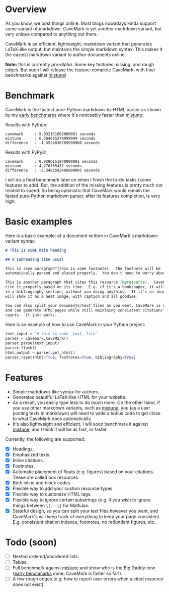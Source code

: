 # Overview

As you know, we post things online.  Most blogs nowadays kinda support some
variant of markdown.  CaveMark is yet another markdown variant, but very unique
compared to anything out there.

CaveMark is an efficient, lightweight, markdown variant that generates
LaTeX-like output, but maintains the simple markdown syntax.  This makes it the
easiest markdown variant to author documents online.

**Note:** this is currently _pre-alpha_.  Some key features missing, and rough
edges.  But soon I will release the feature-complete CaveMark, with final
benchmarks against [mistune](https://github.com/lepture/mistune)!

# Benchmark

CaveMark is the fastest pure-Python markdown-to-HTML parser as shown by my
[early
benchmarks](https://github.com/Al-Caveman/cavemark/blob/master/benchmark/)
where it's noticeably faster than
[mistune](https://github.com/lepture/mistune):

Results with Python:

```
cavemark     : 5.032131602000001 seconds
mistune      : 6.584615278999999 seconds
difference   : -1.5524836769999988 seconds
```

Results with PyPy3:

```
cavemark     : 0.9286151840000001 seconds
mistune      : 4.276765432 seconds
difference   : -3.3481502480000005 seconds
```

I will do a final benchmark later on when I finish the to-do tasks (some
features to add).  But, the addition of the missing features is pretty much not
related to speed. So being optimistic that CaveMark would remain the fasted
pure-Python markdown parser, after its features completion, is very high.


# Basic examples
Here is a basic example: of a document written in CaveMark's markdown-variant
syntax:

```markdown
# This is some main heading

## A subheading like usual

This is some paragraph^{this is some footnote}.  The footnote will be
automatically parsed and placed properly.  You don't need to worry about it.

This is another paragraph that cites this resource [myresource].  CaveMark will
cite it properly based on its time.  E.g. if it's a book/paper, it will put it
in a bibliography section, without you doing anything.  If it's an image, it
will show it as a neat image, with caption and all goodies.

You can also split your documents/text files as you want. CaveMark is stateful,
and can generate HTML pages while still maintaing consistent citation/footnote
counts.  It just works.
```

Here is an example of how to use CaveMark in your Python project:

```python
text_input = '# this is some _text_ file'
parser = cavemark.CaveMark()
parser.parse(text_input)
parser.flush()
html_output = parser.get_html()
parser.reset(html=True, footnotes=True, bibliography=True)
```

# Features

  - Simple markdown-like syntax for authors.
  - Generates beautiful LaTeX-like HTML for your website.
  - As a result, you easily type less to do much more.  On the other hand, if
    you use other markdown variants, such as
    [mistune](https://github.com/lepture/mistune), you (as a user posting
    texts in markdown) will need to write a tedius code to get close to what
    CaveMark does automatically.
  - It's also lightweight and efficient.  I will soon benchmark it against
    [mistune](https://github.com/lepture/mistune), and I think it will be as
    fast, or faster.

 Currently, the following are supported:

  - [x] Headings.
  - [x] Emphasized texts.
  - [x] Inline citations.
  - [x] Footnotes.
  - [x] Automatic placement of floats (e.g. figures) based on your citations.
    These are called box resources.
  - [x] Both inline and block codes.
  - [x] Flexible way to add your custom resource types.
  - [x] Flexible way to customize HTML tags.
  - [x] Flexible way to ignore certain substrings (e.g. if you wish to ignore
    things between `\[...\]` for MathJax.
  - [x] Stateful design, so you can split your text files however you want, and
    CaveMark's will keep track of everything to keep your page consistent.
    E.g. consistent citation indexes, footnotes, no redundant figures, etc.

# Todo (soon)

  - [ ] Nested ordered/unordered lists.
  - [ ] Tables.
  - [ ] Full benchmark against [mistune](https://github.com/lepture/mistune)
    and show who is the Big Daddy now ([early
    benchmarks](https://github.com/Al-Caveman/cavemark/blob/master/benchmark/)
    done; CaveMark is faster so far!).
  - [ ] A few rough edges (e.g. how to report user errors when a cited resource
    does not exist).
